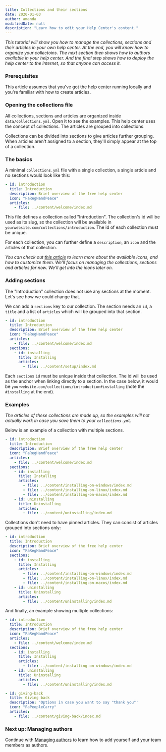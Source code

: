 ```yaml
---
title: Collections and their sections
date: 2020-01-03
author: amanda
modifiedDate: null
description: "Learn how to edit your Help Center's content."
---
```


_This tutorial will show you how to manage the collections, sections and their articles in your own help center. At the end, you will know how to organize your collectoins. The next section then shows how to authors available in your help center. And the final step shows how to deploy the help center to the internet, so that anyone can access it._

### Prerequisites

This article assumes that you've got the help center running locally and you're familiar with how to create articles.

### Opening the collections file

All collections, sections and articles are organized inside `data/collections.yml`. Open it to see the examples. This help center uses the concept of collections. The articles are grouped into collections.

Collections can be divided into sections to give articles further grouping. When articles aren't assigned to a section, they'll simply appear at the top of a collection.

### The basics

A minimal `collections.yml` file with a single collection, a single article and no sections would look like this:

```yaml
- id: introduction
  title: Introduction
  description: Brief overview of the free help center
  icon: "FaRegHandPeace"
  articles:
    - file: ../content/welcome/index.md
```

This file defines a collection called "Introduction". The collection's id will be used as its slug, so the collection will be available in `yourwebsite.com/collections/introduction`. The id of each collection must be unique.

For each collection, you can further define a `description`, an `icon` and the articles of that collection.

_You can check out [this article](/articles/customizing-icons/) to learn more about the available icons, and how to customize them. We'll focus on managing the collections, sections and articles for now. We'll get into the icons later on._

### Adding sections

The "Introduction" collection does not use any sections at the moment. Let's see how we could change that.

We can add a `sections` key to our collection. The section needs an `id`, a `title` and a list of `articles` which will be grouped into that section.

```yaml
- id: introduction
  title: Introduction
  description: Brief overview of the free help center
  icon: "FaRegHandPeace"
  articles:
    - file: ../content/welcome/index.md
  sections:
    - id: installing
      title: Installing
      articles:
        - file: ../content/setup/index.md
```

Each `section`s `id` must be unique inside that collection. The id will be used as the anchor when linking directly to a section. In the case below, it would be `yourwebsite.com/collections/introduction#installing` (note the `#installing` at the end).

### Examples

_The articles of these collections are made up, so the examples will not actually work in case you save them to your `collections.yml`._

Below is an example of a collection with multiple sections.

```yaml
- id: introduction
  title: Introduction
  description: Brief overview of the free help center
  icon: "FaRegHandPeace"
  articles:
    - file: ../content/welcome/index.md
  sections:
    - id: installing
      title: Installing
      articles:
        - file: ../content/installing-on-windows/index.md
        - file: ../content/installing-on-linux/index.md
        - file: ../content/installing-on-macos/index.md
    - id: uninstalling
      title: Uninstalling
      articles:
        - file: ../content/uninstalling/index.md
```

Collections don't need to have pinned articles. They can consist of articles grouped into sections only:

```yaml
- id: introduction
  title: Introduction
  description: Brief overview of the free help center
  icon: "FaRegHandPeace"
  sections:
    - id: installing
      title: Installing
      articles:
        - file: ../content/installing-on-windows/index.md
        - file: ../content/installing-on-linux/index.md
        - file: ../content/installing-on-macos/index.md
    - id: uninstalling
      title: Uninstalling
      articles:
        - file: ../content/uninstalling/index.md
```

And finally, an example showing multiple collections:

```yaml
- id: introduction
  title: Introduction
  description: Brief overview of the free help center
  icon: "FaRegHandPeace"
  articles:
    - file: ../content/welcome/index.md
  sections:
    - id: installing
      title: Installing
      articles:
        - file: ../content/installing-on-windows/index.md
    - id: uninstalling
      title: Uninstalling
      articles:
        - file: ../content/uninstalling/index.md

- id: giving-back
  title: Giving back
  description: 'Options in case you want to say "thank you"'
  icon: "FaPeopleCarry"
  articles:
    - file: ../content/giving-back/index.md
```

### Next up: Managing authors

Continue with [Managing authors](/articles/managing-authors) to learn how to add yourself and your team members as authors.
